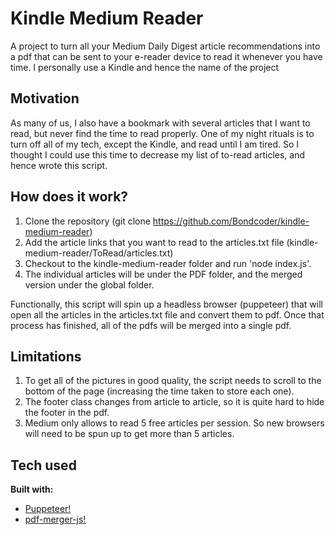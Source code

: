 # Kindle Medium Reader

A project to turn all your Medium Daily Digest article recommendations into a pdf that can be sent to your e-reader device to read it whenever you have time. I personally use a Kindle and hence the name of the project

## Motivation

As many of us, I also have a bookmark with several articles that I want to read, but never find the time to read properly. One of my night rituals is to turn off all of my tech, except the Kindle, and read until I am tired. So I thought I could use this time to decrease my list of to-read articles, and hence wrote this script.

## How does it work?

1. Clone the repository (git clone https://github.com/Bondcoder/kindle-medium-reader)
2. Add the article links that you want to read to the articles.txt file (kindle-medium-reader/ToRead/articles.txt)
3. Checkout to the kindle-medium-reader folder and run 'node index.js'.
4. The individual articles will be under the PDF folder, and the merged version under the global folder.

Functionally, this script will spin up a headless browser (puppeteer) that will open all the articles in the articles.txt file and convert them to pdf. Once that process has finished, all of the pdfs will be merged into a single pdf.

## Limitations

1. To get all of the pictures in good quality, the script needs to scroll to the bottom of the page (increasing the time taken to store each one).
2. The footer class changes from article to article, so it is quite hard to hide the footer in the pdf.
3. Medium only allows to read 5 free articles per session. So new browsers will need to be spun up to get more than 5 articles.

## Tech used

**Built with:**
* [Puppeteer!](https://github.com/puppeteer/puppeteer)
* [pdf-merger-js!](https://www.npmjs.com/package/pdf-merger-js)